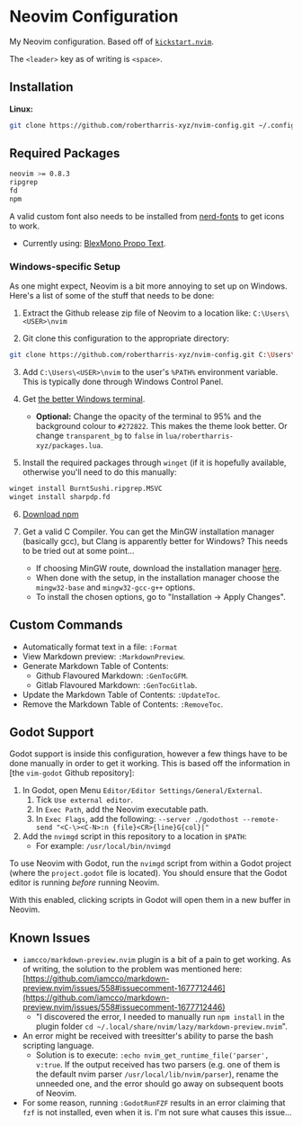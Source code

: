 # Neovim Configuration

My Neovim configuration. Based off of [`kickstart.nvim`](https://github.com/nvim-lua/kickstart.nvim). 

The `<leader>` key as of writing is `<space>`.

## Installation

**Linux:**

```bash
git clone https://github.com/robertharris-xyz/nvim-config.git ~/.config/nvim
```

## Required Packages

```bash
neovim >= 0.8.3
ripgrep
fd
npm
```

A valid custom font also needs to be installed from [nerd-fonts](https://github.com/ryanoasis/nerd-fonts) to get icons to work.

- Currently using: [BlexMono Propo Text](https://github.com/ryanoasis/nerd-fonts/tree/master/patched-fonts/IBMPlexMono).

### Windows-specific Setup

As one might expect, Neovim is a bit more annoying to set up on Windows. Here's a list of some of the stuff that needs to be done:

1. Extract the Github release zip file of Neovim to a location like: `C:\Users\<USER>\nvim`

2. Git clone this configuration to the appropriate directory:

```sh
git clone https://github.com/robertharris-xyz/nvim-config.git C:\Users\<USER>\AppData\Local\nvim
```

3. Add `C:\Users\<USER>\nvim` to the user's `%PATH%` environment variable. This is typically done through Windows Control Panel.

4. Get [the better Windows terminal](https://github.com/microsoft/terminal).
    - **Optional:** Change the opacity of the terminal to 95% and the background colour to `#272822`. This makes the theme look better. Or change `transparent_bg` to `false` in `lua/robertharris-xyz/packages.lua`.

5. Install the required packages through `winget` (if it is hopefully available, otherwise you'll need to do this manually:

```sh
winget install BurntSushi.ripgrep.MSVC
winget install sharpdp.fd
```

6. [Download npm](https://nodejs.org/en/download/)

7. Get a valid C Compiler. You can get the MinGW installation manager (basically gcc), but Clang is apparently better for Windows? This needs to be tried out at some point...
    - If choosing MinGW route, download the installation manager [here](https://sourceforge.net/projects/mingw/files/latest/download).
    - When done with the setup, in the installation manager choose the `mingw32-base` and `mingw32-gcc-g++` options.
    - To install the chosen options, go to "Installation -> Apply Changes".

## Custom Commands

- Automatically format text in a file: `:Format`
- View Markdown preview: `:MarkdownPreview`. 
- Generate Markdown Table of Contents:
    - Github Flavoured Markdown: `:GenTocGFM`.
    - Gitlab Flavoured Markdown: `:GenTocGitlab`.
- Update the Markdown Table of Contents: `:UpdateToc`.
- Remove the Markdown Table of Contents: `:RemoveToc`.

## Godot Support

Godot support is inside this configuration, however a few things have to be done manually in order to get it working. This is based off the information in [the `vim-godot` Github repository]:

1. In Godot, open Menu `Editor/Editor Settings/General/External`.
    1. Tick `Use external editor`.
    2. In `Exec Path`, add the Neovim executable path.
    3. In `Exec Flags`, add the following: `--server ./godothost --remote-send "<C-\><C-N>:n {file}<CR>{line}G{col}|"`
2. Add the `nvimgd` script in this repository to a location in `$PATH`:
    - For example: `/usr/local/bin/nvimgd`

To use Neovim with Godot, run the `nvimgd` script from within a Godot project (where the `project.godot` file is located). You should ensure that the Godot editor is running *before* running Neovim.

With this enabled, clicking scripts in Godot will open them in a new buffer in Neovim.

## Known Issues

- `iamcco/markdown-preview.nvim` plugin is a bit of a pain to get working. As of writing, the solution to the problem was mentioned here: [https://github.com/iamcco/markdown-preview.nvim/issues/558#issuecomment-1677712446](https://github.com/iamcco/markdown-preview.nvim/issues/558#issuecomment-1677712446)
    - "I discovered the error, I needed to manually run `npm install` in the plugin folder `cd ~/.local/share/nvim/lazy/markdown-preview.nvim`".
- An error might be received with treesitter's ability to parse the bash scripting language.
    - Solution is to execute: `:echo nvim_get_runtime_file('parser', v:true`. If the output received has two parsers (e.g. one of them is the default nvim parser `/usr/local/lib/nvim/parser`), rename the unneeded one, and the error should go away on subsequent boots of Neovim.
- For some reason, running `:GodotRunFZF` results in an error claiming that `fzf` is not installed, even when it is. I'm not sure what causes this issue...

